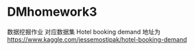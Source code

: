 # DMhomework3
数据挖掘作业
对应数据集 Hotel booking demand
地址为
https://www.kaggle.com/jessemostipak/hotel-booking-demand